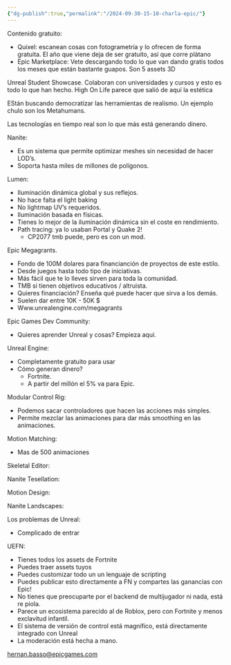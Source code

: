 ```yaml
---
{"dg-publish":true,"permalink":"/2024-09-30-15-10-charla-epic/"}
---
```


Contenido gratuito:
+ Quixel: escanean cosas con fotogrametría y lo ofrecen de forma gratuita. El año que viene deja de ser gratuito, así que corre plátano
+ Epic Marketplace: Vete descargando todo lo que van dando gratis todos los meses que están bastante guapos. Son 5 assets 3D 

Unreal Student Showcase. Colaboran con universidades y cursos y esto es todo lo que han hecho. High On Life parece que salió de aquí la estética

EStán buscando democratizar las herramientas de realismo. Un ejemplo chulo son los Metahumans.

Las tecnologías en tiempo real son lo que más está generando dinero.

Nanite:
+ Es un sistema que permite optimizar meshes sin necesidad de hacer LOD’s.
+ Soporta hasta miles de millones de polígonos.

Lumen:
+ Iluminación dinámica global y sus reflejos.
+ No hace falta el light baking
+ No lightmap UV’s requeridos.
+ Iluminación basada en físicas.
+ Tienes lo mejor de la iluminación dinámica sin el coste en rendimiento.
+ Path tracing: ya lo usaban Portal y Quake 2!
	+ CP2077 tmb puede, pero es con un mod.

Epic Megagrants.
+ Fondo de 100M dolares para financianción de proyectos de este estilo.
+ Desde juegos hasta todo tipo de iniciativas.
+ Más fácil que te lo lleves sirven para toda la comunidad.
+ TMB si tienen objetivos educativos / altruista.
+ Quieres financiación? Enseña qué puede hacer que sirva a los demás.
+ Suelen dar entre 10K - 50K $
+ Www.unrealengine.com/megagrants

Epic Games Dev Community:
+ Quieres aprender Unreal y cosas? Empieza aquí.

Unreal Engine:
+ Completamente gratuito para usar
+ Cómo generan dinero?
	+ Fortnite.
	+ A partir del millón el 5% va para Epic.

Modular Control Rig:
+ Podemos sacar controladores que hacen las acciones más simples.
+ Permite mezclar las animaciones para dar más smoothing en las animaciones.

Motion Matching:
+ Mas de 500 animaciones

Skeletal Editor:

Nanite Tesellation:

Motion Design:

Nanite Landscapes:

Los problemas de Unreal:
+ Complicado de entrar

UEFN:
+ Tienes todos los assets de Fortnite
+ Puedes traer assets tuyos
+ Puedes customizar todo un un lenguaje de scripting
+ Puedes publicar esto directamente a FN y compartes las ganancias con Epic!
+ No tienes que preocuparte por el backend de multijugador ni nada, está re piola.
+ Parece un ecosistema parecido al de Roblox, pero con Fortnite y menos exclavitud infantil.
+ El sistema de versión de control está magnífico, está directamente integrado con Unreal
+ La moderación está hecha a mano.

hernan.basso@epicgames.com



